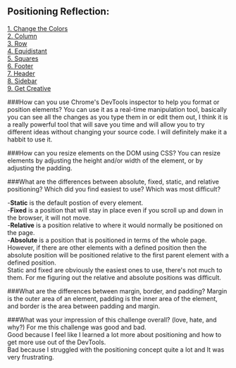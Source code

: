 ## Positioning Reflection:

[1. Change the Colors](imgs/colors.png) <br>
[2. Column](imgs/column.png)<br>
[3. Row](imgs/row.png)<br>
[4. Equidistant](imgs/equidistant.png)<br>
[5. Squares](imgs/squares.png)<br>
[6. Footer](imgs/footer.png)<br>
[7. Header](imgs/header.png)<br>
[8. Sidebar](imgs/sidebar.png)<br>
[9. Get Creative](imgs/creative.png)<br>

###How can you use Chrome's DevTools inspector to help you format or position elements?
You can use it as a real-time manipulation tool, basically you can see all the changes as you type them in or edit them out, I think it is a really powerful tool that will save you time and will allow you to try different ideas without changing your source code. I will definitely make it a habbit to use it.


###How can you resize elements on the DOM using CSS?
You can resize elements by adjusting the height and/or width of the element, or by adjusting the padding.

###What are the differences between absolute, fixed, static, and relative positioning? Which did you find easiest to use? Which was most difficult?

-**Static** is the default postion of every element.<br>
-**Fixed** is a position that will stay in place even if you scroll up and down in the browser, it will not move.<br>
-**Relative** is a position relative to where it would normally be positioned on the page.<br>
-**Absolute** is a position that is positioned in terms of the whole page. However, if there are other elements with a defined position then the absolute position will be positioned relative to the first parent element with a defined position.<br>
Static and fixed are obviously the easiest ones to use, there's not much to them. For me figuring out the relative and absolute positions was difficult.

###What are the differences between margin, border, and padding?
Margin is the outer area of an element, padding is the inner area of the element, and border is the area between padding and margin.

###What was your impression of this challenge overall? (love, hate, and why?)
For me this challenge was good and bad.<br>
Good because I feel like I learned a lot more about positioning and how to get more use out of the DevTools.<br>
Bad because I struggled with the positioning concept quite a lot and It was very frustrating.
